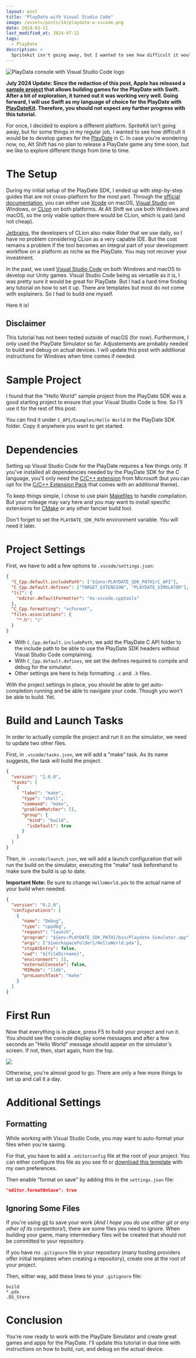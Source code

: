 ```yaml
---
layout: post
title: "PlayDate with Visual Studio Code"
image: /assets/posts/14/playdate-w-vscode.png
date: 2024-03-11
last_modified_at: 2024-07-12
tags:
  - PlayDate
description: >
  Spritekit isn't going away, but I wanted to see how difficult it would be to developer games for the PlayDate in C. Turns out, not many resources exist to do that with Visual Studio Code. In this post, I explain how to set up Visual Studio Code to build, run, and debug for the PlayDate Simulator.
---
```


![PlayData console with Visual Studio Code logo](/assets/posts/14/playdate-w-vscode.png)

**July 2024 Update: Since the redaction of this post, Apple has released a [sample project](https://github.com/apple/swift-playdate-examples) that allows building games for the PlayDate with Swift. After a bit of exploration, it turned out it was working very well. Going forward, I will use Swift as my language of choice for the PlayDate with [PlayDateKit](https://github.com/finnvoor/PlaydateKit). Therefore, you should not expect any further progress with this tutorial.**

For once, I decided to explore a different platform. SpriteKit isn't going away, but for some things in my regular job, I wanted to see how difficult it would be to develop games for the [PlayDate](https://play.date/) in C. In case you're wondering now, no, Alt Shift has no plan to release a PlayDate game any time soon, but we like to explore different things from time to time.

# The Setup

During my initial setup of the PlayDate SDK, I ended up with step-by-step guides that are not cross-platform for the most part. Through the [official documentation](https://sdk.play.date/2.4.1/Inside%20Playdate%20with%20C.html), you can either use [Xcode](https://developer.apple.com/xcode/) on macOS, [Visual Studio](https://visualstudio.microsoft.com/) on Windows, or [CLion](https://www.jetbrains.com/clion) on both platforms. At Alt Shift we use both Windows and macOS, so the only viable option there would be CLion, which is paid (and not cheap).

[Jetbrains](https://www.jetbrains.com/), the developers of CLion also make Rider that we use daily, so I have no problem considering CLion as a very capable IDE. But the cost remains a problem if the tool becomes an integral part of your development workflow on a platform as niche as the PlayDate. You may not recover your investment.

In the past, we used [Visual Studio Code](https://code.visualstudio.com/) on both Windows and macOS to develop our Unity games. Visual Studio Code being as versatile as it is, I was pretty sure it would be great for PlayDate. But I had a hard time finding any tutorial on how to set it up. There are templates but most do not come with explainers. So I had to build one myself.

Here it is!

## Disclaimer

This tutorial has not been tested outside of macOS (for now). Furthermore, I only used the PlayDate Simulator so far. Adjustements are probably needed to build and debug on actual devices. I will update this post with additional instructions for Windows when time comes if needed.

# Sample Project

I found that the "Hello World" sample project from the PlayDate SDK was a good starting project to ensure that your Visual Studio Code is fine. So I'll use it for the rest of this post.

You can find it under `C_API/Examples/Hello World` in the PlayDate SDK folder. Copy it anywhere you want to get started.

# Dependencies

Setting up Visual Studio Code for the PlayDate requires a few things only. If you've installed all dependencies needed by the PlayDate SDK for the C language, you'll only need the [C/C++ extension](https://marketplace.visualstudio.com/items?itemName=ms-vscode.cpptools) from Microsoft (but you can opt for the [C/C++ Extension Pack](https://marketplace.visualstudio.com/items?itemName=ms-vscode.cpptools-extension-pack) that comes with an additional theme).

To keep things simple, I chose to use plain [Makefiles](<https://en.wikipedia.org/wiki/Make_(software)>) to handle compilation. But your mileage may vary here and you may want to install specific extensions for [CMake](https://en.wikipedia.org/wiki/CMake) or any other fancier build tool.

Don't forget to set the `PLAYDATE_SDK_PATH` environment variable. You will need it later.

# Project Settings

First, we have to add a few options to `.vscode/settings.json`:

```json
{
  "C_Cpp.default.includePath": ["${env:PLAYDATE_SDK_PATH}/C_API"],
  "C_Cpp.default.defines": ["TARGET_EXTENSION", "PLAYDATE_SIMULATOR"],
  "[c]": {
    "editor.defaultFormatter": "ms-vscode.cpptools"
  },
  "C_Cpp.formatting": "vcFormat",
  "files.associations": {
    "*.h": "c"
  }
}
```

- With `C_Cpp.default.includePath`, we add the PlayDate C API folder to the include path to be able to use the PlayDate SDK headers without Visual Studio Code complaining.
- With `C_Cpp.default.defines`, we set the defines required to compile and debug for the simulator.
- Other settings are here to help formatting `.c` and `.h` files.

With the project settings in place, you should be able to get auto-completion running and be able to navigate your code. Though you won't be able to build. Yet.

# Build and Launch Tasks

In order to actually compile the project and run it on the simulator, we need to update two other files.

First, in `.vscode/tasks.json`, we will add a "make" task. As its name suggests, the task will build the project.

```json
{
  "version": "2.0.0",
  "tasks": [
    {
      "label": "make",
      "type": "shell",
      "command": "make",
      "problemMatcher": [],
      "group": {
        "kind": "build",
        "isDefault": true
      }
    }
  ]
}
```

Then, in `.vscode/launch.json`, we will add a launch configuration that will run the build on the simulator, executing the "make" task beforehand to make sure the build is up to date.

**Important Note:** Be sure to change `HelloWorld.pdx` to the actual name of your build when needed.

```json
{
  "version": "0.2.0",
  "configurations": [
    {
      "name": "Debug",
      "type": "cppdbg",
      "request": "launch",
      "program": "${env:PLAYDATE_SDK_PATH}/bin/Playdate Simulator.app",
      "args": ["${workspaceFolder}/HelloWorld.pdx"],
      "stopAtEntry": false,
      "cwd": "${fileDirname}",
      "environment": [],
      "externalConsole": false,
      "MIMode": "lldb",
      "preLaunchTask": "make"
    }
  ]
}
```

# First Run

Now that everything is in place, press F5 to build your project and run it. You should see the console display some messages and after a few seconds an "Hello World" message should appear on the simulator's screen. If not, then, start again, from the top.

![](/assets/posts/14/playdate-simulator.png)

Otherwise, you're almost good to go. There are only a few more things to set up and call it a day.

# Additional Settings

## Formatting

While working with Visual Studio Code, you may want to auto-format your files when you're saving.

For that, you have to add a `.editorconfig` file at the root of your project. You can either configure this file as you see fit or [download this template](https://gist.github.com/chsxf/eacf40b47ab4b62de11b2c11e742755e) with my own preferences.

Then enable "format on save" by adding this in the `settings.json` file:

```json
"editor.formatOnSave": true
```

## Ignoring Some Files

If you're using [git](https://git-scm.com/) to save your work (_And I hope you do use either git or any other of its competitors!_), there are some files you need to ignore. When building your game, many intermediary files will be created that should not be committed to your repository.

If you have no `.gitignore` file in your repository (many hosting providers offer initial templates when creating a repository), create one at the root of your project.

Then, either way, add these lines to your `.gitignore` file:

```
build
*.pdx
.DS_Store
```

# Conclusion

You're now ready to work with the PlayDate Simulator and create great games and apps for the PlayDate. I'll update this tutorial in due time with instructions on how to build, run, and debug on the actual device.

